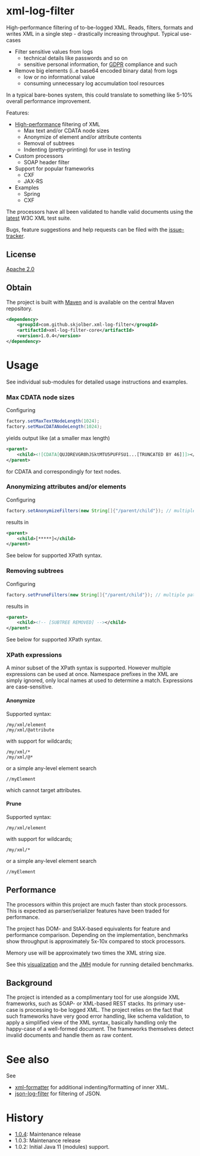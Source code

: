 # xml-log-filter
High-performance filtering of to-be-logged XML. Reads, filters, formats and writes XML in a single step -  drastically increasing throughput. Typical use-cases

  * Filter sensitive values from logs 
     * technical details like passwords and so on
     * sensitive personal information, for [GDPR](https://en.wikipedia.org/wiki/General_Data_Protection_Regulation) compliance and such
  * Remove big elements (i..e base64 encoded binary data) from logs
     * low or no informational value
     * consuming unnecessary log accumulation tool resources

In a typical bare-bones system, this could translate to something like 5-10% overall performance improvement.

Features:

  * [High-performance] filtering of XML
    * Max text and/or CDATA node sizes
    * Anonymize of element and/or attribute contents
    * Removal of subtrees
    * Indenting (pretty-printing) for use in testing
  * Custom processors
    * SOAP header filter
  * Support for popular frameworks
    * CXF 
    * JAX-RS
  * Examples
    * Spring
    * CXF

The processors have all been validated to handle valid documents using the [latest] W3C XML test suite.

Bugs, feature suggestions and help requests can be filed with the [issue-tracker].

## License
[Apache 2.0]

## Obtain
The project is built with [Maven] and is available on the central Maven repository.

```xml
<dependency>
    <groupId>com.github.skjolber.xml-log-filter</groupId>
    <artifactId>xml-log-filter-core</artifactId>
    <version>1.0.4</version>
</dependency>
```

# Usage
See individual sub-modules for detailed usage instructions and examples.

### Max CDATA node sizes
Configuring

```java
factory.setMaxTextNodeLength(1024);
factory.setMaxCDATANodeLength(1024);
```

yields output like (at a smaller max length)

```xml
<parent>
    <child><![CDATA[QUJDREVGR0hJSktMTU5PUFFSU1...[TRUNCATED BY 46]]]></child>
</parent>
```

for CDATA and correspondingly for text nodes.

### Anonymizing attributes and/or elements
Configuring

```java
factory.setAnonymizeFilters(new String[]{"/parent/child"}); // multiple paths supported
```

results in 

```xml
<parent>
    <child>[*****]</child>
</parent>
```

See below for supported XPath syntax.

### Removing subtrees
Configuring

```java
factory.setPruneFilters(new String[]{"/parent/child"}); // multiple paths supported
```

results in

```xml
<parent>
    <child><!-- [SUBTREE REMOVED] --></child>
</parent>
```

See below for supported XPath syntax.

### XPath expressions
A minor subset of the XPath syntax is supported. However multiple expressions can be used at once. Namespace prefixes in the XML are simply ignored, only local names at used to determine a match. Expressions are case-sensitive.

#### Anonymize 
Supported syntax:

    /my/xml/element
    /my/xml/@attribute

with support for wildcards; 

    /my/xml/*
    /my/xml/@*

or a simple any-level element search 

    //myElement

which cannot target attributes.

#### Prune
Supported syntax:

    /my/xml/element

with support for wildcards; 

    /my/xml/*

or a simple any-level element search 

    //myElement

## Performance
The processors within this project are much faster than stock processors. This is expected as parser/serializer features have been traded for performance. 

The project has DOM- and StAX-based equivalents for feature and performance comparison. 
Depending on the implementation, benchmarks show throughput is approximately 5x-10x compared to stock processors. 

Memory use will be approximately two times the XML string size.

See this [visualization] and the [JMH] module for running detailed benchmarks.

## Background
The project is intended as a complimentary tool for use alongside XML frameworks, such as SOAP- or XML-based REST stacks. Its primary use-case is processing to-be logged XML. The project relies on the fact that such frameworks have very good error handling, like schema validation, to apply a simplified view of the XML syntax, basically handling only the happy-case of a well-formed document. The frameworks themselves detect invalid documents and handle them as raw content. 

# See also
See

 * [xml-formatter] for additional indenting/formatting of inner XML. 
 * [json-log-filter] for filtering of JSON.

# History
- [1.0.4]: Maintenance release
- 1.0.3: Maintenance release
- 1.0.2: Initial Java 11 (modules) support.

[1.0.4]:                releases
[Aalto]:                https://github.com/FasterXML/aalto-xml
[Apache 2.0]:           http://www.apache.org/licenses/LICENSE-2.0.html
[issue-tracker]:        https://github.com/skjolber/xml-log-filter/issues
[Maven]:                http://maven.apache.org/
[latest]:               https://www.w3.org/XML/Test/
[JMH]:                  benchmark/jmh
[xml-formatter]:        https://github.com/greenbird/xml-formatter-core
[visualization]:	https://jmh.morethan.io/?source=https://raw.githubusercontent.com/skjolber/xml-log-filter/master/docs/benchmark/jmh-result.json&topBar=off
[High-performance]:	https://jmh.morethan.io/?source=https://raw.githubusercontent.com/skjolber/xml-log-filter/master/docs/benchmark/jmh-result.json&topBar=off
 [json-log-filter]: https://github.com/skjolber/json-log-filter
